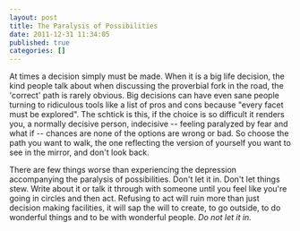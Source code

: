 ```yaml
---
layout: post
title: The Paralysis of Possibilities
date: 2011-12-31 11:34:05
published: true
categories: []
---
```

 
At times a decision simply must be made. When it is a big life decision, the kind people talk about when discussing the proverbial fork in the road, the 'correct' path is rarely obvious. Big decisions can have even sane people turning to ridiculous tools like a list of pros and cons because "every facet must be explored". The schtick is this, if the choice is so difficult it renders you, a normally decisive person, indecisive -- feeling paralyzed by fear and what if -- chances are none of the options are wrong or bad. So choose the path you want to walk, the one reflecting the version of yourself you want to see in the mirror, and don't look back.

There are few things worse than experiencing the depression accompanying the paralysis of possibilities. Don't let it in. Don't let things stew. Write about it or talk it through with someone until you feel like you're going in circles and then act. Refusing to act will ruin more than just decision making facilities, it will sap the will to create, to go outside, to do wonderful things and to be with wonderful people. *Do not let it in.*
